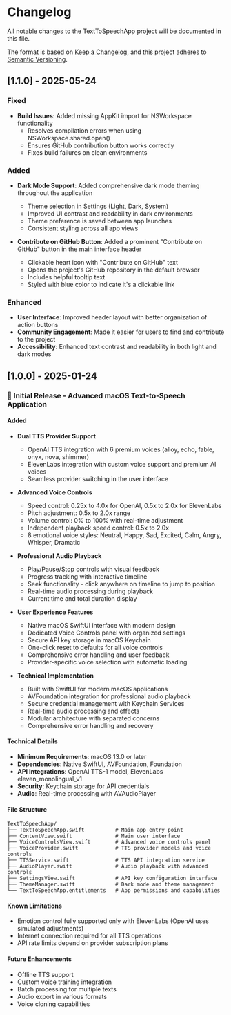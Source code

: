 # Changelog

All notable changes to the TextToSpeechApp project will be documented in this file.

The format is based on [Keep a Changelog](https://keepachangelog.com/en/1.0.0/),
and this project adheres to [Semantic Versioning](https://semver.org/spec/v2.0.0.html).

## [1.1.0] - 2025-05-24

### Fixed
- **Build Issues**: Added missing AppKit import for NSWorkspace functionality
  - Resolves compilation errors when using NSWorkspace.shared.open()
  - Ensures GitHub contribution button works correctly
  - Fixes build failures on clean environments

### Added
- **Dark Mode Support**: Added comprehensive dark mode theming throughout the application
  - Theme selection in Settings (Light, Dark, System)
  - Improved UI contrast and readability in dark environments
  - Theme preference is saved between app launches
  - Consistent styling across all app views

- **Contribute on GitHub Button**: Added a prominent "Contribute on GitHub" button in the main interface header
  - Clickable heart icon with "Contribute on GitHub" text
  - Opens the project's GitHub repository in the default browser
  - Includes helpful tooltip text
  - Styled with blue color to indicate it's a clickable link

### Enhanced
- **User Interface**: Improved header layout with better organization of action buttons
- **Community Engagement**: Made it easier for users to find and contribute to the project
- **Accessibility**: Enhanced text contrast and readability in both light and dark modes

## [1.0.0] - 2025-01-24

### 🎉 Initial Release - Advanced macOS Text-to-Speech Application

#### Added
- **Dual TTS Provider Support**
  - OpenAI TTS integration with 6 premium voices (alloy, echo, fable, onyx, nova, shimmer)
  - ElevenLabs integration with custom voice support and premium AI voices
  - Seamless provider switching in the user interface

- **Advanced Voice Controls**
  - Speed control: 0.25x to 4.0x for OpenAI, 0.5x to 2.0x for ElevenLabs
  - Pitch adjustment: 0.5x to 2.0x range
  - Volume control: 0% to 100% with real-time adjustment
  - Independent playback speed control: 0.5x to 2.0x
  - 8 emotional voice styles: Neutral, Happy, Sad, Excited, Calm, Angry, Whisper, Dramatic

- **Professional Audio Playback**
  - Play/Pause/Stop controls with visual feedback
  - Progress tracking with interactive timeline
  - Seek functionality - click anywhere on timeline to jump to position
  - Real-time audio processing during playback
  - Current time and total duration display

- **User Experience Features**
  - Native macOS SwiftUI interface with modern design
  - Dedicated Voice Controls panel with organized settings
  - Secure API key storage in macOS Keychain
  - One-click reset to defaults for all voice controls
  - Comprehensive error handling and user feedback
  - Provider-specific voice selection with automatic loading

- **Technical Implementation**
  - Built with SwiftUI for modern macOS applications
  - AVFoundation integration for professional audio playback
  - Secure credential management with Keychain Services
  - Real-time audio processing and effects
  - Modular architecture with separated concerns
  - Comprehensive error handling and recovery

#### Technical Details
- **Minimum Requirements**: macOS 13.0 or later
- **Dependencies**: Native SwiftUI, AVFoundation, Foundation
- **API Integrations**: OpenAI TTS-1 model, ElevenLabs eleven_monolingual_v1
- **Security**: Keychain storage for API credentials
- **Audio**: Real-time processing with AVAudioPlayer

#### File Structure
```
TextToSpeechApp/
├── TextToSpeechApp.swift          # Main app entry point
├── ContentView.swift              # Main user interface
├── VoiceControlsView.swift        # Advanced voice controls panel
├── VoiceProvider.swift            # TTS provider models and voice controls
├── TTSService.swift               # TTS API integration service
├── AudioPlayer.swift              # Audio playback with advanced controls
├── SettingsView.swift             # API key configuration interface
├── ThemeManager.swift             # Dark mode and theme management
└── TextToSpeechApp.entitlements   # App permissions and capabilities
```

#### Known Limitations
- Emotion control fully supported only with ElevenLabs (OpenAI uses simulated adjustments)
- Internet connection required for all TTS operations
- API rate limits depend on provider subscription plans

#### Future Enhancements
- Offline TTS support
- Custom voice training integration
- Batch processing for multiple texts
- Audio export in various formats
- Voice cloning capabilities